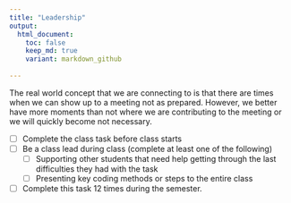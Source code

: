 ```yaml
---
title: "Leadership"
output:
  html_document:
    toc: false
    keep_md: true
    variant: markdown_github  
  
---
```




The real world concept that we are connecting to is that there are times when we can show up to a meeting not as prepared.  However, we better have more moments than not where we are contributing to the meeting or we will quickly become not necessary. 

* [ ] Complete the class task before class starts
* [ ] Be a class lead during class (complete at least one of the following)
    * [ ] Supporting other students that need help getting through the last difficulties they had with the task
    * [ ] Presenting key coding methods or steps to the entire class
* [ ] Complete this task 12 times during the semester. 
